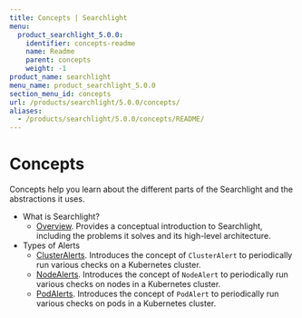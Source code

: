 ```yaml
---
title: Concepts | Searchlight
menu:
  product_searchlight_5.0.0:
    identifier: concepts-readme
    name: Readme
    parent: concepts
    weight: -1
product_name: searchlight
menu_name: product_searchlight_5.0.0
section_menu_id: concepts
url: /products/searchlight/5.0.0/concepts/
aliases:
  - /products/searchlight/5.0.0/concepts/README/
---
```

# Concepts

Concepts help you learn about the different parts of the Searchlight and the abstractions it uses.

- What is Searchlight?
  - [Overview](/products/searchlight/5.0.0/concepts/what-is-searhclight/overview). Provides a conceptual introduction to Searchlight, including the problems it solves and its high-level architecture.
- Types of Alerts
  - [ClusterAlerts](/products/searchlight/5.0.0/concepts/alert-types/cluster-alert). Introduces the concept of `ClusterAlert` to periodically run various checks on a Kubernetes cluster.
  - [NodeAlerts](/products/searchlight/5.0.0/concepts/alert-types/node-alert). Introduces the concept of `NodeAlert` to periodically run various checks on nodes in a Kubernetes cluster.
  - [PodAlerts](/products/searchlight/5.0.0/concepts/alert-types/pod-alert). Introduces the concept of `PodAlert` to periodically run various checks on pods in a Kubernetes cluster.
